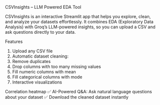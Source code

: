 CSVInsights – LLM Powered EDA Tool

CSVInsights is an interactive Streamlit app that helps you explore, clean, and analyze your datasets effortlessly.
It combines EDA (Exploratory Data Analysis) with Groq’s LLM-powered insights, so you can upload a CSV and ask questions directly to your data.

 Features

1) Upload any CSV file
2) Automatic dataset cleaning:
3) Remove duplicates
4) Drop columns with too many missing values
5) Fill numeric columns with mean
6) Fill categorical columns with mode
7) Interactive visualizations

Correlation heatmap
✅ AI-Powered Q&A: Ask natural language questions about your dataset
✅ Download the cleaned dataset instantly
